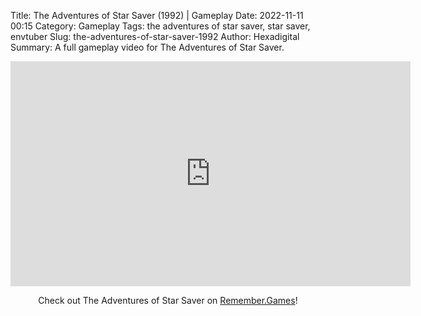 Title: The Adventures of Star Saver (1992) | Gameplay
Date: 2022-11-11 00:15
Category: Gameplay
Tags: the adventures of star saver,  star saver,  envtuber
Slug: the-adventures-of-star-saver-1992
Author: Hexadigital
Summary: A full gameplay video for The Adventures of Star Saver.

<center><iframe src="https://www.youtube.com/embed/pjk4yAq4n-8?feature=oembed" allow="accelerometer; autoplay; encrypted-media; gyroscope; picture-in-picture" width="640" height="360" frameborder="0"></iframe>

Check out The Adventures of Star Saver on [Remember.Games](https://remember.games/game/6986/the-adventures-of-star-saver/)!</center>